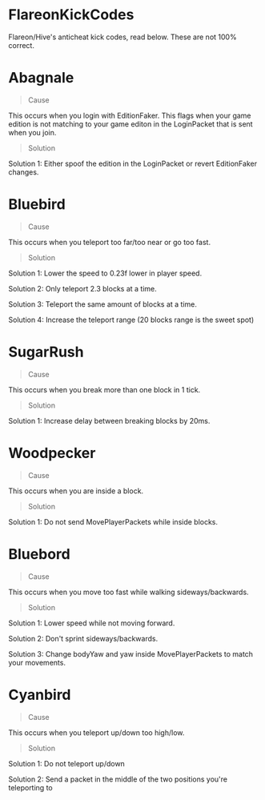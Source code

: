 # FlareonKickCodes
Flareon/Hive's anticheat kick codes, read below. These are not 100% correct.

# Abagnale
> Cause

This occurs when you login with EditionFaker. This flags when your game edition is not matching to your game editon in the LoginPacket that is sent when you join.

> Solution

Solution 1: Either spoof the edition in the LoginPacket or revert EditionFaker changes.

# Bluebird
> Cause

This occurs when you teleport too far/too near or go too fast.

> Solution

Solution 1: Lower the speed to 0.23f lower in player speed.

Solution 2: Only teleport 2.3 blocks at a time.

Solution 3: Teleport the same amount of blocks at a time.

Solution 4: Increase the teleport range (20 blocks range is the sweet spot)

# SugarRush
> Cause

This occurs when you break more than one block in 1 tick.

> Solution

Solution 1: Increase delay between breaking blocks by 20ms.


# Woodpecker
> Cause

This occurs when you are inside a block.

> Solution

Solution 1: Do not send MovePlayerPackets while inside blocks.

# Bluebord
> Cause

This occurs when you move too fast while walking sideways/backwards.

> Solution

Solution 1: Lower speed while not moving forward.

Solution 2: Don't sprint sideways/backwards.

Solution 3: Change bodyYaw and yaw inside MovePlayerPackets to match your movements.

# Cyanbird
> Cause

This occurs when you teleport up/down too high/low.

>Solution

Solution 1: Do not teleport up/down

Solution 2: Send a packet in the middle of the two positions you're teleporting to

